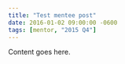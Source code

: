 ```yaml
---
title: "Test mentee post"
date: 2016-01-02 09:00:00 -0600
tags: [mentor, "2015 Q4"]
---
```


Content goes here.
